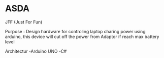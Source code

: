 # ASDA

JFF (Just For Fun)

Purpose : 
Design hardware for controling laptop charing power using arduino, this device will cut off the power from Adaptor if reach max battery level

Architectur
-Arduino UNO
-C#
